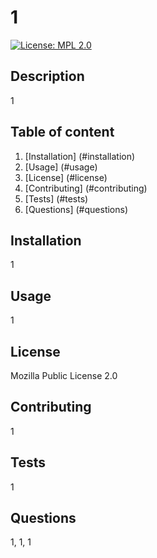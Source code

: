 # 1
  [![License: MPL 2.0](https://img.shields.io/badge/License-MPL_2.0-brightgreen.svg)](https://opensource.org/licenses/MPL-2.0)
  
  ## Description

  1

  ## Table of content
  1. [Installation] (#installation)
  2. [Usage] (#usage)
  3. [License] (#license)
  4. [Contributing] (#contributing)
  5. [Tests] (#tests)
  6. [Questions] (#questions)
  
  ## Installation
  
  1

  ## Usage
  
  1

  ## License

  Mozilla Public License 2.0
  
  ## Contributing

  1
  
  ## Tests
  
  1
  
  ## Questions
  
  1,
  1,
  1
